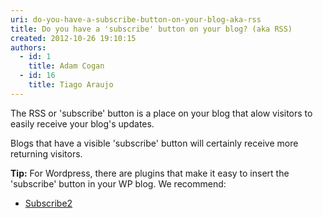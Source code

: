 ```yaml
---
uri: do-you-have-a-subscribe-button-on-your-blog-aka-rss
title: Do you have a 'subscribe' button on your blog? (aka RSS)
created: 2012-10-26 19:10:15
authors:
  - id: 1
    title: Adam Cogan
  - id: 16
    title: Tiago Araujo
---
```





<span class='intro'> The RSS or 'subscribe' button is a place on your blog that alow visitors to easily receive your blog's updates.  </span>

<p>Blogs that have a visible 'subscribe' button will certainly receive more returning visitors. </p>
<div class="greyBox">
<p><strong>Tip&#58;</strong> For Wordpress, there are plugins that make it easy to insert the 'subscribe' button in your WP blog. We recommend&#58;</p>
<ul>
<li><a target="_blank" href="http&#58;//subscribe2.wordpress.com/">Subscribe2</a></li>
</ul>
</div>



